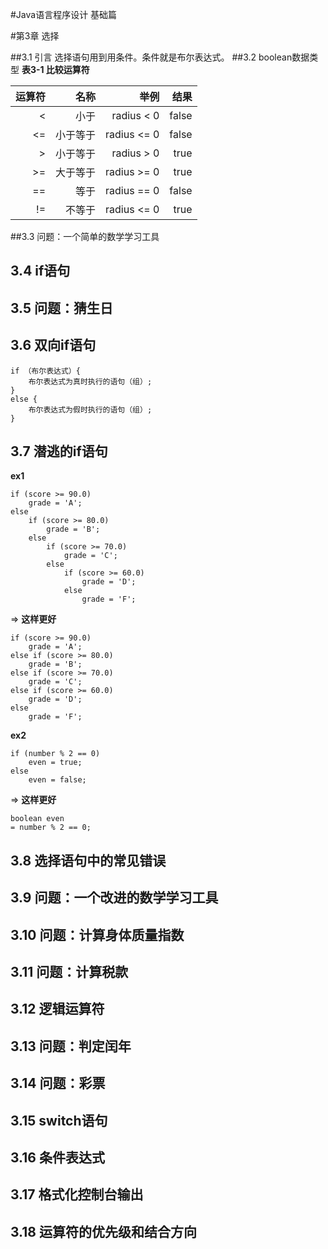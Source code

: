 #Java语言程序设计 基础篇 

#第3章 选择

##3.1 引言
选择语句用到用条件。条件就是布尔表达式。
##3.2 boolean数据类型
**表3-1 比较运算符**

|运算符 |名称 |举例 |结果|
| ----:|----:|-----:| -----:|
|< |小于 |radius < 0 |false|
|<= |小于等于 |radius <= 0 |false|
|> |小于等于 |radius > 0 |true|
|>= |大于等于 |radius >= 0 |true|
|== |等于 |radius == 0 |false|
|!= |不等于 |radius <= 0 |true|
##3.3 问题：一个简单的数学学习工具

## 3.4 if语句 ##

## 3.5 问题：猜生日 ##

## 3.6 双向if语句 ##
	if （布尔表达式）{
		布尔表达式为真时执行的语句（组）;
	}
	else {
		布尔表达式为假时执行的语句（组）;
	}

## 3.7 潜逃的if语句 ##
**ex1**

	if (score >= 90.0)
		grade = 'A';
	else
		if (score >= 80.0)
			grade = 'B';
		else
			if (score >= 70.0)
				grade = 'C';
			else
				if (score >= 60.0)
					grade = 'D';
				else
					grade = 'F';

=>	**这样更好**

	if (score >= 90.0)
		grade = 'A';
	else if (score >= 80.0)
		grade = 'B';
	else if (score >= 70.0)
		grade = 'C';
	else if (score >= 60.0)
		grade = 'D';
	else
		grade = 'F';


**ex2**

	if (number % 2 == 0)
		even = true;
	else
		even = false;

=> **这样更好**

	boolean even
	= number % 2 == 0;

## 3.8 选择语句中的常见错误 ##

## 3.9 问题：一个改进的数学学习工具 ##

## 3.10 问题：计算身体质量指数 ##

## 3.11 问题：计算税款 ##

## 3.12 逻辑运算符 ##

## 3.13 问题：判定闰年 ##

## 3.14 问题：彩票 ##

## 3.15 switch语句 ##

## 3.16 条件表达式 ##

## 3.17 格式化控制台输出 ##

## 3.18 运算符的优先级和结合方向 ##